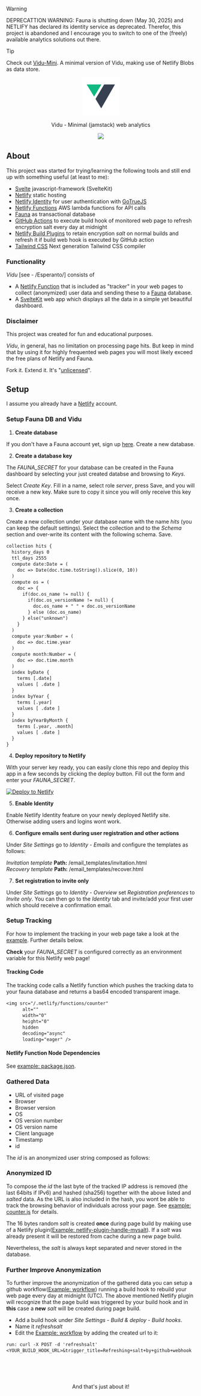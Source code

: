 > [!WARNING]
> DEPRECATTION WARNING: Fauna is shutting down (May 30, 2025) and NETLIFY has declared its identity service as deprecated. Therefor, this project is abandoned and I encourage you to switch to one of the (freely) available analytics solutions out there.

> [!TIP]
> Check out [Vidu-Mini](https://github.com/pa-nic/vidu-mini). A minimal version of Vidu, making use of Netlify Blobs as data store.


<p align="center"><img src="./src/lib/images/logo.png" width="100"></p>

<p align="center">Vidu - Minimal (jamstack) web analytics</p>

<p align="center"><img src="https://user-images.githubusercontent.com/52470102/114470919-fd0e6480-9bef-11eb-82c2-177ec3c0e8f9.png"></p>

## About

This project was started for trying/learning the following tools and still end up with something useful (at least to me):

- [Svelte](https://svelte.dev) javascript-framework (SvelteKit)
- [Netlify](https://netlify.com) static hosting
- [Netlify Identity](https://docs.netlify.com/visitor-access/identity/) for user authentication with [GoTrueJS](https://github.com/netlify/gotrue)
- [Netlify Functions](https://docs.netlify.com/functions/overview/) AWS lambda functions for API calls
- [Fauna](https://fauna.com) as transactional database
- [GitHub Actions](https://docs.github.com/en/actions) to execute build hook of monitored web page to refresh encryption salt every day at midnight
- [Netlify Build Plugins](https://docs.netlify.com/configure-builds/build-plugins/) to retain encryption *salt* on normal builds and refresh it if build web hook is executed by GitHub action
- [Tailwind CSS](https://tailwindcss.com) Next generation Tailwind CSS compiler

### Functionality

*Vidu* [see - /Esperanto/] consists of

- A [Netlify Function](https://docs.netlify.com/functions/overview/) that is included as "tracker" in your web pages to collect (anonymized) user data and sending these to a [Fauna](https://fauna.com) database.
- A [SvelteKit](https://svelte.dev) web app which displays all the data in a simple yet beautiful dashboard.

### Disclaimer

This project was created for fun and educational purposes.

*Vidu*, in general, has no limitation on processing page hits. But keep in mind that by using it for highly frequented web pages you will most likely exceed the free plans of Netlify and Fauna.

Fork it. Extend it. It's "[unlicensed](./LICENSE)".

## Setup

I assume you already have a [Netlify](https://netlify.com) account.

### Setup Fauna DB and Vidu

1. **Create database**

If you don't have a Fauna account yet, sign up [here](https://dashboard.fauna.com/accounts/login). 
Create a new database.

2. **Create a database key**

The *FAUNA_SECRET* for your database can be created in the Fauna dashboard by selecting your just created databse and browsing to *Keys*. 

Select *Create Key*. Fill in a name, select role *server*, press Save, and you will receive a new key. Make sure to copy it since you will only receive this key once.

3. **Create a collection**

Create a new collection under your database name with the name *hits* (you can keep the default settings).
Select the collection and to the *Schema* section and over-write its content with the following schema. Save.

```
collection hits {
  history_days 0
  ttl_days 2555
  compute date:Date = (
    doc => Date(doc.time.toString().slice(0, 10))
  )
  compute os = (
    doc => {
      if(doc.os_name != null) {
        if(doc.os_versionName != null) {
          doc.os_name + " " + doc.os_versionName
        } else (doc.os_name)
      } else("unknown")
    } 
  )
  compute year:Number = (
    doc => doc.time.year
  )
  compute month:Number = (
    doc => doc.time.month
  )
  index byDate {
    terms [.date]
    values [ .date ]
  }
  index byYear {
    terms [.year]
    values [ .date ]
  }
  index byYearByMonth {
    terms [.year, .month]
    values [ .date ]
  }
}
```

4. **Deploy repository to Netlify**

With your server key ready, you can easily clone this repo and deploy this app in a few seconds by clicking the deploy button. Fill out the form and enter your *FAUNA_SECRET*.

[![Deploy to Netlify](https://www.netlify.com/img/deploy/button.svg)](https://app.netlify.com/start/deploy?repository=https://github.com/pa-nic/vidu)

5. **Enable Identity**

Enable Netlify Identity feature on your newly deployed Netlify site. Otherwise adding users and logins wont work.


6. **Configure emails sent during user registration and other actions**

Under *Site Settings* go to *Identity* - *Emails* and configure the templates as follows:

*Invitation template* **Path:** /email_templates/invitation.html<br/>
*Recovery template* **Path:** /email_templates/recover.html

7. **Set registration to invite only**

Under *Site Settings* go to *Identity* - *Overview* set *Registration preferences* to *Invite only*. You can then go to the *Identity* tab and invite/add your first user which should receive a confirmation email.

### Setup Tracking

For how to implement the tracking in your web page take a look at the [example](./example_tracking). Further details below.

**Check** your *FAUNA_SECRET* is configured correctly as an environment variable for this Netlify web page!

#### Tracking Code

The tracking code calls a Netlify function which pushes the tracking data to your fauna database and returns a bas64 encoded transparent image.

```
<img src="/.netlify/functions/counter"
      alt=""
      width="0"
      height="0"
      hidden
      decoding="async"
      loading="eager" />
```

#### Netlify Function Node Dependencies

See [example: package.json](./example_tracking/package.json).

### Gathered Data

- URL of visited page
- Browser
- Browser version
- OS
- OS version number
- OS version name
- Client language
- Timestamp
- id

The *id* is an anonymized user string composed as follows:

### Anonymized ID

To compose the *id* the last byte of the tracked IP address is removed (the last 64bits if IPv6) and hashed (sha256) together with the above listed and *salted* data. As the URL is also included in the hash, you wont be able to track the browsing behavior of individuals across your page. See [example: counter.js](./example_tracking/functions/counter.js) for details.

The 16 bytes random *salt* is created **once** during page build by making use of a Netlify plugin([Example: netlify-plugin-handle-mysalt](./example_tracking/plugins/netlify-plugin-handle-mysalt)). If a *salt* was already present it will be restored from cache during a new page build.

Nevertheless, the *salt* is always kept separated and never stored in the database.

### Further Improve Anonymization

To further improve the anonymization of the gathered data you can setup a github workflow([Example: workflow](./example_tracking/.github/workflows/main.yml)) running a build hook to rebuild your web page every day at midnight (UTC). The above mentioned Netlify plugin will recognize that the page build was triggered by your build hook and in **this** case a **new** *salt* will be created during page build.

- Add a build hook under *Site Settings* - *Build & deploy* - *Build hooks*.
- Name it *refreshsalt* 
- Edit the [Example: workflow](./example_tracking/.github/workflows/main.yml) by adding the created url to it:

```
run: curl -X POST -d 'refreshsalt' <YOUR_BUILD_HOOK_URL>&trigger_title=Refreshing+salt+by+github+webhook
```

<p align="center" style="margin-top:80px">And that's just about it!</p>
